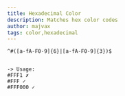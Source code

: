 ```yaml
---
title: Hexadecimal Color
description: Matches hex color codes
author: majvax
tags: color,hexadecimal
---
```



```regex
^#([a-fA-F0-9]{6}|[a-fA-F0-9]{3})$


-> Usage:
#FFF1 ✗
#FFF ✓
#FFF000 ✓
```

